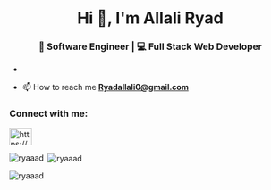 <h1 align="center">Hi 👋, I'm Allali Ryad</h1> 
<h3 align="center">🚀 Software Engineer | 💻 Full Stack Web Developer </h3>


- <!-- - 👨‍💻 my personal website [https://allaliryad.vercel.app/](https://allaliryad.vercel.app/) -->



- 📫 How to reach me **Ryadallali0@gmail.com**

<h3 align="left">Connect with me:</h3>
<p align="left">
<a href="https://www.linkedin.com/in/ryad-allali-208874204/" target="blank"><img align="center" src="https://raw.githubusercontent.com/rahuldkjain/github-profile-readme-generator/master/src/images/icons/Social/linked-in-alt.svg" alt="https://www.linkedin.com/in/ryad-allali-208874204/" height="30" width="40" /></a>
</p>

<p><img align="left" src="https://github-readme-stats.vercel.app/api/top-langs?username=ryaaad&show_icons=true&locale=en&layout=compact" alt="ryaaad" /></p>

<p>&nbsp;<img align="center" src="https://github-readme-stats.vercel.app/api?username=ryaaad&show_icons=true&locale=en" alt="ryaaad" /></p>

<p><img align="center" src="https://github-readme-streak-stats.herokuapp.com/?user=ryaaad&" alt="ryaaad" /></p>
